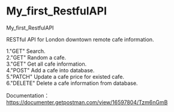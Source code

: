 # My_first_RestfulAPI
My_first_RestfulAPI

RESTful API for London downtown remote cafe information.

1."GET" Search.  
2."GET" Random a cafe.  
3."GET" Get all cafe information.  
4."POST" Add a cafe into database.  
5."PATCH" Update a cafe price for existed cafe.  
6."DELETE" Delete a cafe information from database.  
  
Documentation：https://documenter.getpostman.com/view/16597804/Tzm6nGmB
